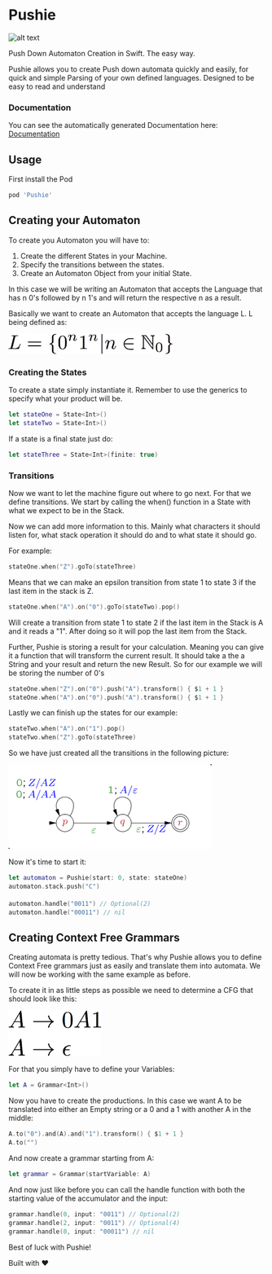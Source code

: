 # Pushie
![alt text](https://cocoapod-badges.herokuapp.com/v/Pushie/badge.png "Taken from wikipedia")

Push Down Automaton Creation in Swift. The easy way.

Pushie allows you to create Push down automata quickly and easily, for quick and simple Parsing of your own defined languages. Designed to be easy to read and understand

### Documentation

You can see the automatically generated Documentation here:
[Documentation](http://cocoadocs.org/docsets/Pushie/0.0.18/)

## Usage

First install the Pod

```Ruby
pod 'Pushie'
```

## Creating your Automaton

To create you Automaton you will have to:
1. Create the different States in your Machine.
2. Specify the transitions between the states.
3. Create an Automaton Object from your initial State.

In this case we will be writing an Automaton that accepts the Language that has n 0's followed by n 1's and will return the respective n as a result.

Basically we want to create an Automaton that accepts the language L. L being defined as:


<img src="https://raw.githubusercontent.com/mathiasquintero/Pushie/master/language.png" height=40>



### Creating the States

To create a state simply instantiate it. Remember to use the generics to specify what your product will be.

```Swift
let stateOne = State<Int>()
let stateTwo = State<Int>()
```

If a state is a final state just do:

```Swift
let stateThree = State<Int>(finite: true)
```

### Transitions

Now we want to let the machine figure out where to go next. For that we define transitions.
We start by calling the when() function in a State with what we expect to be in the Stack.

Now we can add more information to this.
Mainly what characters it should listen for, what stack operation it should do and to what state it should go.

For example:

```Swift
stateOne.when("Z").goTo(stateThree)
```

Means that we can make an epsilon transition from state 1 to state 3 if the last item in the stack is Z.

```Swift
stateOne.when("A").on("0").goTo(stateTwo).pop()
```
Will create a transition from state 1 to state 2 if the last item in the Stack is A and it reads a "1". After doing so it will pop the last item from the Stack.

Further, Pushie is storing a result for your calculation. Meaning you can give it a function that will transform the current result. It should take a the a String and your result and return the new Result. So for our example we will be storing the number of 0's

```Swift
stateOne.when("Z").on("0").push("A").transform() { $1 + 1 }
stateOne.when("A").on("0").push("A").transform() { $1 + 1 }
```

Lastly we can finish up the states for our example:

```Swift
stateTwo.when("A").on("1").pop()
stateTwo.when("Z").goTo(stateThree)
```

So we have just created all the transitions in the following picture:

![alt text](https://raw.githubusercontent.com/mathiasquintero/Pushie/master/example.png "Taken from wikipedia")

Now it's time to start it:

```Swift
let automaton = Pushie(start: 0, state: stateOne)
automaton.stack.push("C")

automaton.handle("0011") // Optional(2)
automaton.handle("00011") // nil
```

## Creating Context Free Grammars

Creating automata is pretty tedious. That's why Pushie allows you to define Context Free grammars just as easily and translate them into automata.
We will now be working with the same example as before.

To create it in as little steps as possible we need to determine a CFG that should look like this:


<img src="https://raw.githubusercontent.com/mathiasquintero/Pushie/master/grammar.png" height=90>


For that you simply have to define your Variables:

```Swift
let A = Grammar<Int>()
```

Now you have to create the productions. In this case we want A to be translated into either an Empty string or a 0 and a 1 with another A in the middle:

```Swift
A.to("0").and(A).and("1").transform() { $1 + 1 }
A.to("")
```

And now create a grammar starting from A:

```Swift
let grammar = Grammar(startVariable: A)
```

And now just like before you can call the handle function with both the starting value of the accumulator and the input:

```Swift
grammar.handle(0, input: "0011") // Optional(2)
grammar.handle(2, input: "0011") // Optional(4)
grammar.handle(0, input: "00011") // nil
```

Best of luck with Pushie!

Built with ♥


